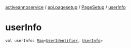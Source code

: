 [activeannoservice](../../index.md) / [api.pagesetup](../index.md) / [PageSetup](index.md) / [userInfo](./user-info.md)

# userInfo

`val userInfo: `[`Map`](https://kotlinlang.org/api/latest/jvm/stdlib/kotlin.collections/-map/index.html)`<`[`UserIdentifier`](../../config.userroles/-user-identifier.md)`, `[`UserInfo`](../../user/-user-info/index.md)`>`